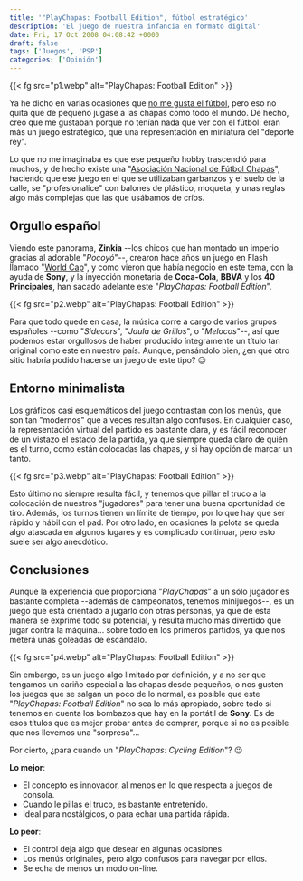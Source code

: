 ```yaml
---
title: '"PlayChapas: Football Edition", fútbol estratégico'
description: 'El juego de nuestra infancia en formato digital'
date: Fri, 17 Oct 2008 04:08:42 +0000
draft: false
tags: ['Juegos', 'PSP']
categories: ['Opinión']
---
```


{{< fg src="p1.webp" alt="PlayChapas: Football Edition" >}}

Ya he dicho en varias ocasiones que [no me gusta el fútbol](/presentacion-de-fifa-09-en-madrid/), pero eso no quita que de pequeño jugase a las chapas como todo el mundo. De hecho, creo que me gustaban porque no tenían nada que ver con el fútbol: eran más un juego estratégico, que una representación en miniatura del "deporte rey".

Lo que no me imaginaba es que ese pequeño hobby trascendió para muchos, y de hecho existe una "[Asociación Nacional de Fútbol Chapas](http://www.ligafutbolchapas.com/)", haciendo que ese juego en el que se utilizaban garbanzos y el suelo de la calle, se "profesionalice" con balones de plástico, moqueta, y unas reglas algo más complejas que las que usábamos de críos.

## Orgullo español

Viendo este panorama, **Zinkia** --los chicos que han montado un imperio gracias al adorable "_Pocoyó_"--, crearon hace años un juego en Flash llamado "[World Cap](http://www.worldcapgame.com/)", y como vieron que había negocio en este tema, con la ayuda de **Sony**, y la inyección monetaria de **Coca-Cola**, **BBVA** y los **40 Principales**, han sacado adelante este "_PlayChapas: Football Edition_".

{{< fg src="p2.webp" alt="PlayChapas: Football Edition" >}}

Para que todo quede en casa, la música corre a cargo de varios grupos españoles --como "_Sidecars_", "_Jaula de Grillos_", o "_Melocos_"--, así que podemos estar orgullosos de haber producido íntegramente un título tan original como este en nuestro país. Aunque, pensándolo bien, ¿en qué otro sitio habría podido hacerse un juego de este tipo? :wink:

## Entorno minimalista

Los gráficos casi esquemáticos del juego contrastan con los menús, que son tan "modernos" que a veces resultan algo confusos. En cualquier caso, la representación virtual del partido es bastante clara, y es fácil reconocer de un vistazo el estado de la partida, ya que siempre queda claro de quién es el turno, como están colocadas las chapas, y si hay opción de marcar un tanto.

{{< fg src="p3.webp" alt="PlayChapas: Football Edition" >}}

Esto último no siempre resulta fácil, y tenemos que pillar el truco a la colocación de nuestros "jugadores" para tener una buena oportunidad de tiro. Además, los turnos tienen un límite de tiempo, por lo que hay que ser rápido y hábil con el pad. Por otro lado, en ocasiones la pelota se queda algo atascada en algunos lugares y es complicado continuar, pero esto suele ser algo anecdótico.

## Conclusiones

Aunque la experiencia que proporciona "_PlayChapas_" a un sólo jugador es bastante completa --además de campeonatos, tenemos minijuegos--, es un juego que está orientado a jugarlo con otras personas, ya que de esta manera se exprime todo su potencial, y resulta mucho más divertido que jugar contra la máquina... sobre todo en los primeros partidos, ya que nos meterá unas goleadas de escándalo.

{{< fg src="p4.webp" alt="PlayChapas: Football Edition" >}}

Sin embargo, es un juego algo limitado por definición, y a no ser que tengamos un cariño especial a las chapas desde pequeños, o nos gusten los juegos que se salgan un poco de lo normal, es posible que este "_PlayChapas: Football Edition_" no sea lo más apropiado, sobre todo si tenemos en cuenta los bombazos que hay en la portátil de **Sony**. Es de esos títulos que es mejor probar antes de comprar, porque si no es posible que nos llevemos una "sorpresa"...

Por cierto, ¿para cuando un "_PlayChapas: Cycling Edition_"? :wink:

**Lo mejor**:

*   El concepto es innovador, al menos en lo que respecta a juegos de consola.
*   Cuando le pillas el truco, es bastante entretenido.
*   Ideal para nostálgicos, o para echar una partida rápida.

**Lo peor**:

*   El control deja algo que desear en algunas ocasiones.
*   Los menús originales, pero algo confusos para navegar por ellos.
*   Se echa de menos un modo on-line.